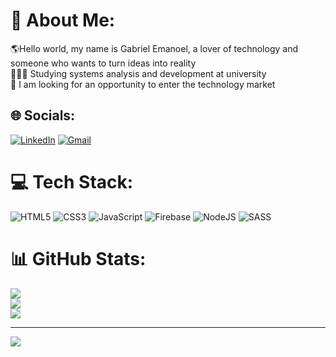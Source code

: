 # 💫 About Me:
🌎Hello world, my name is Gabriel Emanoel, a lover of technology and someone who wants to turn ideas into reality<br>👨🏻‍💻 Studying systems analysis and development at university<br>👥 I am looking for an opportunity to enter the technology market


## 🌐 Socials:
[![LinkedIn](https://img.shields.io/badge/LinkedIn-%230077B5.svg?logo=linkedin&logoColor=white)](https://linkedin.com/in/www.linkedin.com/in/gabriel-emanoel-silva-12104b280) 
[![Gmail](https://img.shields.io/badge/Gmail-D14836?style=for-the-badge&logo=gmail&logoColor=white)](gabrielemanoel04@hotmail.com)
# 💻 Tech Stack:
![HTML5](https://img.shields.io/badge/html5-%23E34F26.svg?style=for-the-badge&logo=html5&logoColor=white) ![CSS3](https://img.shields.io/badge/css3-%231572B6.svg?style=for-the-badge&logo=css3&logoColor=white) ![JavaScript](https://img.shields.io/badge/javascript-%23323330.svg?style=for-the-badge&logo=javascript&logoColor=%23F7DF1E) ![Firebase](https://img.shields.io/badge/firebase-%23039BE5.svg?style=for-the-badge&logo=firebase) ![NodeJS](https://img.shields.io/badge/node.js-6DA55F?style=for-the-badge&logo=node.js&logoColor=white) ![SASS](https://img.shields.io/badge/SASS-hotpink.svg?style=for-the-badge&logo=SASS&logoColor=white)
# 📊 GitHub Stats:
![](https://github-readme-stats.vercel.app/api?username=GabrielEmanoel&theme=gotham&hide_border=false&include_all_commits=false&count_private=false)<br/>
![](https://github-readme-streak-stats.herokuapp.com/?user=GabrielEmanoel&theme=gotham&hide_border=false)<br/>
![](https://github-readme-stats.vercel.app/api/top-langs/?username=GabrielEmanoel&theme=gotham&hide_border=false&include_all_commits=false&count_private=false&layout=compact)

---
[![](https://visitcount.itsvg.in/api?id=GabrielEmanoel&icon=0&color=12)](https://visitcount.itsvg.in)

<!-- Proudly created with GPRM ( https://gprm.itsvg.in ) -->